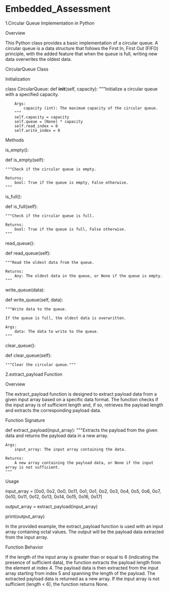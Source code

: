 # Embedded_Assessment
1.Circular Queue Implementation in Python

Overview

This Python class provides a basic implementation of a circular queue. A circular queue is a data structure that follows the First In, First Out (FIFO) principle, with the added feature that when the queue is full, writing new data overwrites the oldest data.

CircularQueue Class

Initialization

class CircularQueue:
    def __init__(self, capacity):
        """Initialize a circular queue with a specified capacity.

        Args:
            capacity (int): The maximum capacity of the circular queue.
        """
        self.capacity = capacity
        self.queue = [None] * capacity
        self.read_index = 0
        self.write_index = 0

Methods

is_empty():

def is_empty(self):

    """Check if the circular queue is empty.

    Returns:
        bool: True if the queue is empty, False otherwise.
    """
    
is_full():

def is_full(self):

    """Check if the circular queue is full.

    Returns:
        bool: True if the queue is full, False otherwise.
    """
    
read_queue():

def read_queue(self):

    """Read the oldest data from the queue.

    Returns:
        Any: The oldest data in the queue, or None if the queue is empty.
    """
    
write_queue(data):

def write_queue(self, data):

    """Write data to the queue.

    If the queue is full, the oldest data is overwritten.

    Args:
        data: The data to write to the queue.
    """
    
clear_queue():

def clear_queue(self):

    """Clear the circular queue."""    


2.extract_payload Function

Overview

The extract_payload function is designed to extract payload data from a given input array based on a specific data format. The function checks if the input array is of sufficient length and, if so, retrieves the payload length and extracts the corresponding payload data.

Function Signature

def extract_payload(input_array):
    """Extracts the payload from the given data and returns the payload data in a new array.

    Args:
        input_array: The input array containing the data.

    Returns:
        A new array containing the payload data, or None if the input array is not sufficient.
    """

Usage

input_array = [0o0, 0o2, 0o0, 0o11, 0o1, 0o1, 0o2, 0o3, 0o4, 0o5, 0o6, 0o7, 0o10, 0o11, 0o12, 0o13, 0o14, 0o15, 0o16, 0o17] 

output_array = extract_payload(input_array)

print(output_array)

In the provided example, the extract_payload function is used with an input array containing octal values. The output will be the payload data extracted from the input array.

Function Behavior

If the length of the input array is greater than or equal to 6 (indicating the presence of sufficient data), the function extracts the payload length from the element at index 4.
The payload data is then extracted from the input array starting from index 5 and spanning the length of the payload.
The extracted payload data is returned as a new array.
If the input array is not sufficient (length < 6), the function returns None.    
